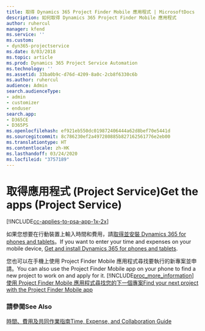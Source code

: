 ```yaml
---
title: 取得 Dynamics 365 Project Finder Mobile 應用程式 | MicrosoftDocs
description: 如何取得 Dynamics 365 Project Finder Mobile 應用程式
author: ruhercul
manager: kfend
ms.service: ''
ms.custom:
- dyn365-projectservice
ms.date: 8/03/2018
ms.topic: article
ms.prod: Dynamics 365 Project Service Automation
ms.technology: ''
ms.assetid: 33ba0b9c-d76d-4209-8a0c-2cb8f6330c6b
ms.author: ruhercul
audience: Admin
search.audienceType:
- admin
- customizer
- enduser
search.app:
- D365CE
- D365PS
ms.openlocfilehash: ef921eb550dc019872406444a62d8bef70e5441d
ms.sourcegitcommit: 8c786230ef2a497280885b827162561776e2eb00
ms.translationtype: HT
ms.contentlocale: zh-HK
ms.lasthandoff: 03/24/2020
ms.locfileid: "3757189"
---
```

# <a name="get-the-apps-project-service"></a><span data-ttu-id="2d0a7-103">取得應用程式 (Project Service)</span><span class="sxs-lookup"><span data-stu-id="2d0a7-103">Get the apps (Project Service)</span></span>

[!INCLUDE[cc-applies-to-psa-app-1x-2x](../includes/cc-applies-to-psa-app-1x-2x.md)]

<span data-ttu-id="2d0a7-104">如果您想要在行動裝置上輸入時間和費用，請[取得並安裝 Dynamics 365 for phones and tablets](../mobile-app/dynamics-365-phones-tablets-users-guide.md)。</span><span class="sxs-lookup"><span data-stu-id="2d0a7-104">If you want to enter your time and expenses on your mobile device, [Get and install Dynamics 365 for phones and tablets](../mobile-app/dynamics-365-phones-tablets-users-guide.md).</span></span>  
  
 <span data-ttu-id="2d0a7-105">您也可以在手機上使用 Project Finder Mobile 應用程式尋找要執行的新專案並申請。</span><span class="sxs-lookup"><span data-stu-id="2d0a7-105">You can also use the Project Finder Mobile app on your phone to find a new project to work on and apply for it.</span></span> [!INCLUDE[proc_more_information](../includes/proc-more-information.md)]<span data-ttu-id="2d0a7-106">[使用 Project Finder Mobile 應用程式尋找您的下一個專案](../project-service/find-next-project-finder-mobile-app.md)</span><span class="sxs-lookup"><span data-stu-id="2d0a7-106">[Find your next project with the Project Finder Mobile app](../project-service/find-next-project-finder-mobile-app.md)</span></span> 
  
### <a name="see-also"></a><span data-ttu-id="2d0a7-107">請參閱</span><span class="sxs-lookup"><span data-stu-id="2d0a7-107">See Also</span></span>  
 [<span data-ttu-id="2d0a7-108">時間、費用及共同作業指南</span><span class="sxs-lookup"><span data-stu-id="2d0a7-108">Time, Expense, and Collaboration Guide</span></span>](../project-service/time-expense-collaboration-guide.md)
